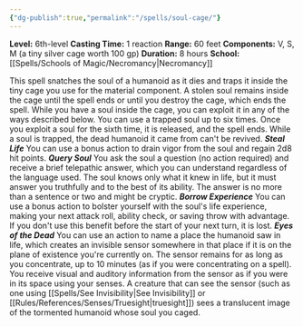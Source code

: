 ```yaml
---
{"dg-publish":true,"permalink":"/spells/soul-cage/"}
---
```


**Level:** 6th-level
**Casting Time:** 1 reaction
**Range:** 60 feet
**Components:** V, S, M (a tiny silver cage worth 100 gp)
**Duration:** 8 hours
**School:** [[Spells/Schools of Magic/Necromancy\|Necromancy]]

This spell snatches the soul of a humanoid as it dies and traps it inside the tiny cage you use for the material component. A stolen soul remains inside the cage until the spell ends or until you destroy the cage, which ends the spell. While you have a soul inside the cage, you can exploit it in any of the ways described below. You can use a trapped soul up to six times. Once you exploit a soul for the sixth time, it is released, and the spell ends. While a soul is trapped, the dead humanoid it came from can't be revived.
**_Steal Life_**
You can use a bonus action to drain vigor from the soul and regain 2d8 hit points.
**_Query Soul_**
You ask the soul a question (no action required) and receive a brief telepathic answer, which you can understand regardless of the language used. The soul knows only what it knew in life, but it must answer you truthfully and to the best of its ability. The answer is no more than a sentence or two and might be cryptic.
**_Borrow Experience_**
You can use a bonus action to bolster yourself with the soul's life experience, making your next attack roll, ability check, or saving throw with advantage. If you don't use this benefit before the start of your next turn, it is lost.
**_Eyes of the Dead_**
You can use an action to name a place the humanoid saw in life, which creates an invisible sensor somewhere in that place if it is on the plane of existence you're currently on. The sensor remains for as long as you concentrate, up to 10 minutes (as if you were concentrating on a spell). You receive visual and auditory information from the sensor as if you were in its space using your senses.
A creature that can see the sensor (such as one using [[Spells/See Invisibility\|See Invisibility]] or [[Rules/References/Senses/Truesight\|truesight]]) sees a translucent image of the tormented humanoid whose soul you caged.